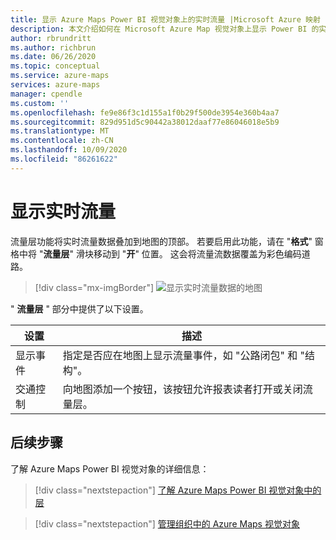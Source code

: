 ```yaml
---
title: 显示 Azure Maps Power BI 视觉对象上的实时流量 |Microsoft Azure 映射
description: 本文介绍如何在 Microsoft Azure Map 视觉对象上显示 Power BI 的实时流量。
author: rbrundritt
ms.author: richbrun
ms.date: 06/26/2020
ms.topic: conceptual
ms.service: azure-maps
services: azure-maps
manager: cpendle
ms.custom: ''
ms.openlocfilehash: fe9e86f3c1d155a1f0b29f500de3954e360b4aa7
ms.sourcegitcommit: 829d951d5c90442a38012daaf77e86046018e5b9
ms.translationtype: MT
ms.contentlocale: zh-CN
ms.lasthandoff: 10/09/2020
ms.locfileid: "86261622"
---
```

# <a name="show-real-time-traffic"></a>显示实时流量

流量层功能将实时流量数据叠加到地图的顶部。 若要启用此功能，请在 "**格式**" 窗格中将 "**流量层**" 滑块移动到 "**开**" 位置。 这会将流量流数据覆盖为彩色编码道路。

> [!div class="mx-imgBorder"]
> ![显示实时流量数据的地图](media/power-bi-visual/traffic-layer.png)

" **流量层** " 部分中提供了以下设置。

| 设置         | 描述    |
|-----------------|----------------|
| 显示事件  | 指定是否应在地图上显示流量事件，如 "公路闭包" 和 "结构"。 |
| 交通控制 | 向地图添加一个按钮，该按钮允许报表读者打开或关闭流量层。  |

## <a name="next-steps"></a>后续步骤

了解 Azure Maps Power BI 视觉对象的详细信息：

> [!div class="nextstepaction"]
> [了解 Azure Maps Power BI 视觉对象中的层](power-bi-visual-understanding-layers.md)

> [!div class="nextstepaction"]
> [管理组织中的 Azure Maps 视觉对象](power-bi-visual-manage-access.md)
